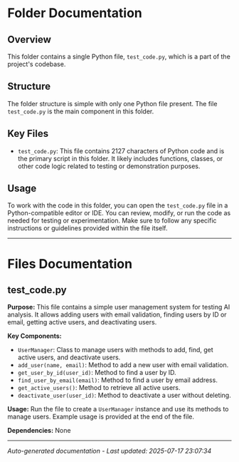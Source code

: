 # Folder Documentation

## Overview
This folder contains a single Python file, `test_code.py`, which is a part of the project's codebase.

## Structure
The folder structure is simple with only one Python file present. The file `test_code.py` is the main component in this folder.

## Key Files
- `test_code.py`: This file contains 2127 characters of Python code and is the primary script in this folder. It likely includes functions, classes, or other code logic related to testing or demonstration purposes.

## Usage
To work with the code in this folder, you can open the `test_code.py` file in a Python-compatible editor or IDE. You can review, modify, or run the code as needed for testing or experimentation. Make sure to follow any specific instructions or guidelines provided within the file itself.

---

# Files Documentation

## test_code.py

**Purpose:** This file contains a simple user management system for testing AI analysis. It allows adding users with email validation, finding users by ID or email, getting active users, and deactivating users.

**Key Components:**
- `UserManager`: Class to manage users with methods to add, find, get active users, and deactivate users.
- `add_user(name, email)`: Method to add a new user with email validation.
- `get_user_by_id(user_id)`: Method to find a user by ID.
- `find_user_by_email(email)`: Method to find a user by email address.
- `get_active_users()`: Method to retrieve all active users.
- `deactivate_user(user_id)`: Method to deactivate a user without deleting.

**Usage:** Run the file to create a `UserManager` instance and use its methods to manage users. Example usage is provided at the end of the file.

**Dependencies:** None

---
*Auto-generated documentation - Last updated: 2025-07-17 23:07:34*
